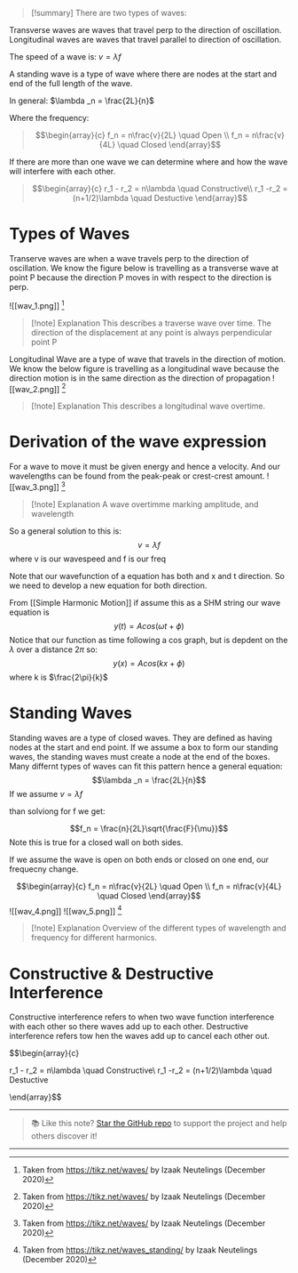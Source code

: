 
>[!summary]
There are two types of waves:
>
Transverse waves are waves that travel perp to the direction of oscillation.
Longitudinal waves are waves that travel parallel to direction of oscillation.
>
The speed of a wave is:
$v = \lambda f$
>
A standing wave is a type of wave where there are nodes at the start and end of the full length of the wave.
>
In general:
$\lambda _n = \frac{2L}{n}$
>
Where the frequency:
>$$\begin{array}{c}
f_n = n\frac{v}{2L} \quad Open \\ 
f_n = n\frac{v}{4L} \quad Closed 
\end{array}$$
>
If there are more than one wave we can determine where and how the wave will interfere with each other.
>
>$$\begin{array}{c}
r_1 - r_2 = n\lambda  \quad Constructive\\ 
r_1 -r_2 = (n+1/2)\lambda \quad Destuctive
\end{array}$$

# Types of Waves
Transerve waves are when a wave travels perp to the direction of oscillation. We know the figure below is travelling as a transverse wave at point P because the direction P moves in with respect to the direction is perp. 

![[wav_1.png]]
[^1]
>[!note] Explanation
This describes a traverse wave over time.
The direction of the displacement at any point is always perpendicular point P 

Longitudinal Wave are a type of wave that travels in the direction of motion. We know the below figure is travelling as a longitudinal wave because the direction motion is in the same direction as the direction of propagation
![[wav_2.png]]
[^1]
>[!note] Explanation
This describes a longitudinal wave overtime.

# Derivation of the wave expression
For a wave to move it must be given energy and hence a velocity. And our wavelengths can be found from the peak-peak or crest-crest amount. 
![[wav_3.png]]
[^1]
>[!note] Explanation
A wave overtimme marking amplitude, and wavelength

So a general solution to this is:
$$v = \lambda f$$ where v is our wavespeed
and f is our freq

Note that our wavefunction of a equation has both and x and t direction. So we need to develop a new equation for both direction.

From [[Simple Harmonic Motion]] if assume this as a SHM string our wave equation is 
$$y(t) = Acos(\omega t + \phi) $$
Notice that our function as time following a cos graph, but is depdent on the $\lambda$ over a distance $2\pi$ so:
$$y(x) = Acos(kx + \phi) $$
where k is $\frac{2\pi}{k}$

# Standing Waves
Standing waves are a type of closed waves. They are defined as having nodes at the start and end point. If we assume a box to form our standing waves, the standing waves must create a node at the end of the boxes. Many differnt types of waves can fit this pattern hence a general equation:
$$\lambda _n = \frac{2L}{n}$$ If we assume $v = \lambda f$ 

than solviong for f we get:

$$f_n = \frac{n}{2L}\sqrt{\frac{F}{\mu}}$$
Note this is true for a closed wall on both sides.

If we assume the wave is open on both ends or closed on one end, our frequecny change.

$$\begin{array}{c}
f_n = n\frac{v}{2L} \quad Open \\ 
f_n = n\frac{v}{4L} \quad Closed 
\end{array}$$
![[wav_4.png]]
![[wav_5.png]]
[^2]
>[!note] Explanation
Overview of the different types of wavelength and frequency for different harmonics.
# Constructive & Destructive Interference
Constructive interference refers to when two wave function interference with each other so there waves add up to each other. Destructive interference refers tow hen the waves add up to cancel each other out.

$$\begin{array}{c}

r_1 - r_2 = n\lambda  \quad Constructive\\ 
r_1 -r_2 = (n+1/2)\lambda \quad Destuctive

\end{array}$$



[^1]: Taken from https://tikz.net/waves/ by Izaak Neutelings (December 2020)

[^2]: Taken from https://tikz.net/waves_standing/ by Izaak Neutelings (December 2020)

---

> 📚 Like this note? [Star the GitHub repo](https://github.com/rajeevphysics/Obsidan-MathMatter) to support the project and help others discover it!

---

